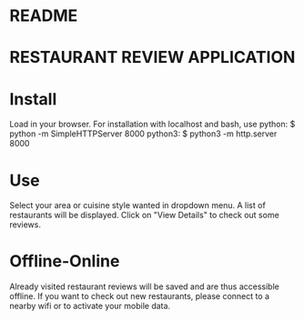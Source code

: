 # README
# RESTAURANT REVIEW APPLICATION

# Install
Load in your browser.
For installation with localhost and bash, use
python: $ python -m SimpleHTTPServer 8000
python3: $ python3 -m http.server 8000

# Use
Select your area or cuisine style wanted in dropdown menu. A list of restaurants
will be displayed. Click on "View Details" to check out some reviews.

# Offline-Online
Already visited restaurant reviews will be saved and are thus accessible offline.
If you want to check out new restaurants, please connect to a nearby wifi or to
activate your mobile data.
